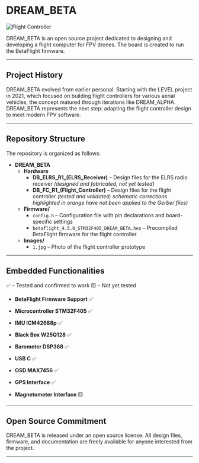 # DREAM_BETA

![Flight Controller](Images/1.jpg)

DREAM_BETA is an open source project dedicated to designing and developing a flight computer for FPV drones. The board is created to run the BetaFlight firmware.

---

## Project History

DREAM_BETA evolved from earlier personal. Starting with the LEVEL project in 2021, which focused on building flight controllers for various aerial vehicles, the concept matured through iterations like DREAM_ALPHA. DREAM_BETA represents the next step: adapting the flight controller design to meet modern FPV software.

---

## Repository Structure

The repository is organized as follows:

- **DREAM_BETA**
  - **Hardware**
    - **DB_ELRS_R1_(ELRS_Receiver)** – Design files for the ELRS radio receiver *(designed and fabricated, not yet tested)*
    - **DB_FC_R1_(Flight_Controller)** – Design files for the flight controller *(tested and validated; schematic corrections highlighted in orange have not been applied to the Gerber files)*
  - **Firmware/**
    - `config.h` – Configuration file with pin declarations and board-specific settings
    - `betaflight_4.5.0_STM32F405_DREAM_BETA.hex` – Precompiled BetaFlight firmware for the flight controller
  - **Images/**
    - `1.jpg` – Photo of the flight controller prototype

---

## Embedded Functionalities
✅ – Tested and confirmed to work
🟨 – Not yet tested
- **BetaFlight Firmware Support** ✅

- **Microcontroller STM32F405** ✅

- **IMU ICM42688p** ✅

- **Black Box W25Q128** ✅

- **Barometer DSP368** ✅

- **USB C** ✅  

- **OSD MAX7456**  ✅

- **GPS Interface** ✅ 
 
- **Magnetometer Interface** 🟨  

---

## Open Source Commitment

DREAM_BETA is released under an open source license. All design files, firmware, and documentation are freely available for anyone interested from the project.

---
